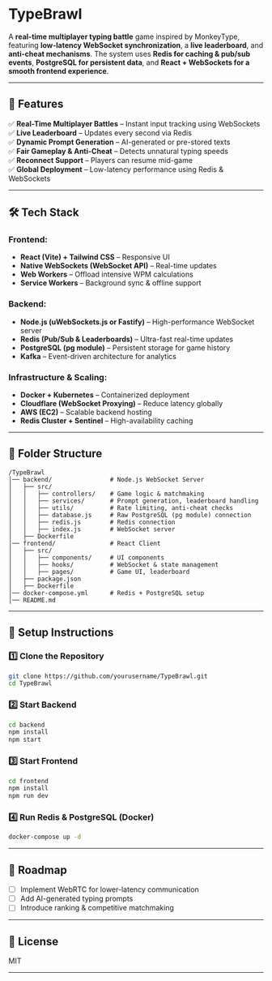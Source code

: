 # TypeBrawl

A **real-time multiplayer typing battle** game inspired by MonkeyType, featuring **low-latency WebSocket synchronization**, a **live leaderboard**, and **anti-cheat mechanisms**. The system uses **Redis for caching & pub/sub events**, **PostgreSQL for persistent data**, and **React + WebSockets for a smooth frontend experience**.

---

## 🚀 Features
✅ **Real-Time Multiplayer Battles** – Instant input tracking using WebSockets  
✅ **Live Leaderboard** – Updates every second via Redis  
✅ **Dynamic Prompt Generation** – AI-generated or pre-stored texts  
✅ **Fair Gameplay & Anti-Cheat** – Detects unnatural typing speeds  
✅ **Reconnect Support** – Players can resume mid-game  
✅ **Global Deployment** – Low-latency performance using Redis & WebSockets  

---

## 🛠 Tech Stack

### **Frontend:**
- **React (Vite) + Tailwind CSS** – Responsive UI
- **Native WebSockets (WebSocket API)** – Real-time updates
- **Web Workers** – Offload intensive WPM calculations
- **Service Workers** – Background sync & offline support

### **Backend:**
- **Node.js (uWebSockets.js or Fastify)** – High-performance WebSocket server
- **Redis (Pub/Sub & Leaderboards)** – Ultra-fast real-time updates
- **PostgreSQL (pg module)** – Persistent storage for game history
- **Kafka** – Event-driven architecture for analytics

### **Infrastructure & Scaling:**
- **Docker + Kubernetes** – Containerized deployment
- **Cloudflare (WebSocket Proxying)** – Reduce latency globally
- **AWS (EC2)** – Scalable backend hosting
- **Redis Cluster + Sentinel** – High-availability caching

---

## 📂 Folder Structure
```
/TypeBrawl
│── backend/                # Node.js WebSocket Server  
│   ├── src/
│   │   ├── controllers/    # Game logic & matchmaking  
│   │   ├── services/       # Prompt generation, leaderboard handling  
│   │   ├── utils/          # Rate limiting, anti-cheat checks  
│   │   ├── database.js     # Raw PostgreSQL (pg module) connection  
│   │   ├── redis.js        # Redis connection  
│   │   ├── index.js        # WebSocket server  
│   ├── Dockerfile          
│── frontend/               # React Client  
│   ├── src/  
│   │   ├── components/     # UI components  
│   │   ├── hooks/          # WebSocket & state management  
│   │   ├── pages/          # Game UI, leaderboard  
│   ├── package.json  
│   ├── Dockerfile  
│── docker-compose.yml      # Redis + PostgreSQL setup  
│── README.md  
```

---

## 🔧 Setup Instructions

### 1️⃣ Clone the Repository
```bash
git clone https://github.com/yourusername/TypeBrawl.git
cd TypeBrawl
```

### 2️⃣ Start Backend
```bash
cd backend
npm install
npm start
```

### 3️⃣ Start Frontend
```bash
cd frontend
npm install
npm run dev
```

### 4️⃣ Run Redis & PostgreSQL (Docker)
```bash
docker-compose up -d
```

---

## 📝 Roadmap
- [ ] Implement WebRTC for lower-latency communication  
- [ ] Add AI-generated typing prompts  
- [ ] Introduce ranking & competitive matchmaking  

---

## 📜 License
MIT

---

